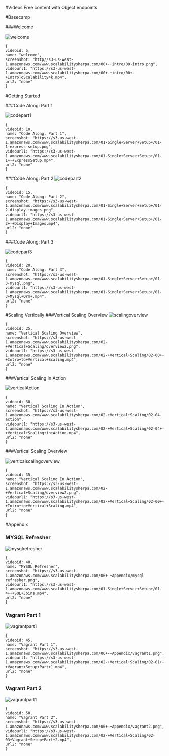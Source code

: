 #Videos
Free content with Object endpoints

#Basecamp

###Welcome

![welcome](https://s3-us-west-1.amazonaws.com/www.scalabilitysherpa.com/00+-+intro/00-intro.png)



```
{
videoid: 5,
name: "welcome",
screenshot: "http//s3-us-west-1.amazonaws.com/www.scalabilitysherpa.com/00+-+intro/00-intro.png",
videourl1: "https://s3-us-west-1.amazonaws.com/www.scalabilitysherpa.com/00+-+intro/00+-+IntroToScalability4k.mp4",
url2: "none"
}

```

#Getting Started

###Code Along: Part 1

![codepart1](https://s3-us-west-1.amazonaws.com/www.scalabilitysherpa.com/01-Single+Server+Setup+/01-1-express-setup.png)

```
{
videoid: 10,
name: "Code Along: Part 1",
screenshot: "https://s3-us-west-1.amazonaws.com/www.scalabilitysherpa.com/01-Single+Server+Setup+/01-1-express-setup.png",
videourl1: "https://s3-us-west-1.amazonaws.com/www.scalabilitysherpa.com/01-Single+Server+Setup+/01-1+-+ExpressSetup.mp4",
url2: "none"
}

```

  

###Code Along: Part 2
![codepart2](https://s3-us-west-1.amazonaws.com/www.scalabilitysherpa.com/01-Single+Server+Setup+/01-2-display-images.png)

```
{
videoid: 15,
name: "Code Along: Part 2",
screenshot: "https://s3-us-west-1.amazonaws.com/www.scalabilitysherpa.com/01-Single+Server+Setup+/01-2-display-images.png",
videourl1: "https://s3-us-west-1.amazonaws.com/www.scalabilitysherpa.com/01-Single+Server+Setup+/01-2+-+Display+Images.mp4",
url2: "none"
}

```


###Code Along: Part 3


![codepart3](https://s3-us-west-1.amazonaws.com/www.scalabilitysherpa.com/01-Single+Server+Setup+/01-3-mysql.png)

```
{
videoid: 20,
name: "Code Along: Part 3",
screenshot: "https://s3-us-west-1.amazonaws.com/www.scalabilitysherpa.com/01-Single+Server+Setup+/01-3-mysql.png",
videourl1: "https://s3-us-west-1.amazonaws.com/www.scalabilitysherpa.com/01-Single+Server+Setup+/01-3+Mysql+Orm+.mp4",
url2: "none"
}

```




#Scaling Vertically
###Vertical Scaling Overview
![scalingoverview](https://s3-us-west-1.amazonaws.com/www.scalabilitysherpa.com/02-+Vertical+Scaling/overview2.png)

```
{
videoid: 25,
name: "Vertical Scaling Overview",
screenshot: "https://s3-us-west-1.amazonaws.com/www.scalabilitysherpa.com/02-+Vertical+Scaling/overview2.png",
videourl1: "https://s3-us-west-1.amazonaws.com/www.scalabilitysherpa.com/02-+Vertical+Scaling/02-00+-+Intro+to+Vertical+Scaling.mp4",
url2: "none"
}

```


###Vertical Scaling In Action

![verticalAction](https://s3-us-west-1.amazonaws.com/www.scalabilitysherpa.com/02-+Vertical+Scaling/02-04-action)

```
{
videoid: 30,
name: "Vertical Scaling In Action",
screenshot: "https://s3-us-west-1.amazonaws.com/www.scalabilitysherpa.com/02-+Vertical+Scaling/02-04-action",
videourl1: "https://s3-us-west-1.amazonaws.com/www.scalabilitysherpa.com/02-+Vertical+Scaling/02-04+-+Vertical+Scaling+in+Action.mp4",
url2: "none"
}

```


###Vertical Scaling Overview

![verticalscalingoverview](https://s3-us-west-1.amazonaws.com/www.scalabilitysherpa.com/02-+Vertical+Scaling/overview2.png)

```
{
videoid: 35,
name: "Vertical Scaling In Action",
screenshot: "https://s3-us-west-1.amazonaws.com/www.scalabilitysherpa.com/02-+Vertical+Scaling/overview2.png",
videourl1: "https://s3-us-west-1.amazonaws.com/www.scalabilitysherpa.com/02-+Vertical+Scaling/02-00+-+Intro+to+Vertical+Scaling.mp4",
url2: "none"
}

```

#Appendix

### MYSQL Refresher

![mysqlrefresher](https://s3-us-west-1.amazonaws.com/www.scalabilitysherpa.com/06+-+Appendix/mysql-refresher.png)

```
{
videoid: 40,
name: "MYSQL Refresher",
screenshot: "https://s3-us-west-1.amazonaws.com/www.scalabilitysherpa.com/06+-+Appendix/mysql-refresher.png",
videourl1: "https://s3-us-west-1.amazonaws.com/www.scalabilitysherpa.com/01-Single+Server+Setup+/01-4+-+SQL+Joins.mp4",
url2: "none"
}

```

### Vagrant Part 1

![vagrantpart1](https://s3-us-west-1.amazonaws.com/www.scalabilitysherpa.com/06+-+Appendix/vagrant1.png)

```
{
videoid: 45,
name: "Vagrant Part 1",
screenshot: "https://s3-us-west-1.amazonaws.com/www.scalabilitysherpa.com/06+-+Appendix/vagrant1.png",
videourl1: "https://s3-us-west-1.amazonaws.com/www.scalabilitysherpa.com/02-+Vertical+Scaling/02-01+-+Vagrant+Setup+Part+1.mp4",
url2: "none"
}

```


### Vagrant Part 2


![vagrantpart1](https://s3-us-west-1.amazonaws.com/www.scalabilitysherpa.com/06+-+Appendix/vagrant1.png)

```
{
videoid: 50,
name: "Vagrant Part 2",
screenshot: "https://s3-us-west-1.amazonaws.com/www.scalabilitysherpa.com/06+-+Appendix/vagrant2.png",
videourl1: "https://s3-us-west-1.amazonaws.com/www.scalabilitysherpa.com/02-+Vertical+Scaling/02-03+Vagrant+Setup+Part+2.mp4",
url2: "none"
}

```



